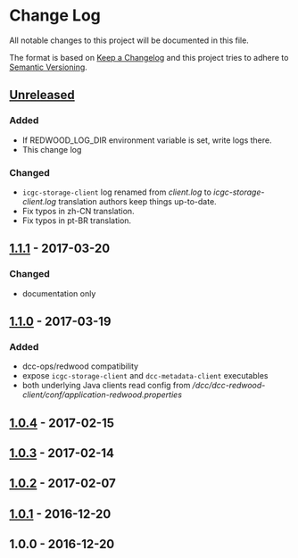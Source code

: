 # Change Log
All notable changes to this project will be documented in this file.

The format is based on [Keep a Changelog](http://keepachangelog.com/)
and this project tries to adhere to [Semantic Versioning](http://semver.org/).

## [Unreleased]
### Added
- If REDWOOD_LOG_DIR environment variable is set, write logs there.
- This change log

### Changed
- `icgc-storage-client` log renamed from _client.log_ to _icgc-storage-client.log_
translation authors keep things up-to-date.
- Fix typos in zh-CN translation.
- Fix typos in pt-BR translation.

## [1.1.1] - 2017-03-20
### Changed
- documentation only

## [1.1.0] - 2017-03-19
### Added
- dcc-ops/redwood compatibility
- expose `icgc-storage-client` and `dcc-metadata-client` executables
- both underlying Java clients read config from _/dcc/dcc-redwood-client/conf/application-redwood.properties_

## [1.0.4] - 2017-02-15

## [1.0.3] - 2017-02-14

## [1.0.2] - 2017-02-07

## [1.0.1] - 2016-12-20

## 1.0.0 - 2016-12-20

[Unreleased]: https://github.com/BD2KGenomics/dcc-redwood-client/compare/1.1.1...HEAD
[1.1.1]: https://github.com/BD2KGenomics/dcc-redwood-client/compare/1.1.0...1.1.1
[1.1.0]: https://github.com/BD2KGenomics/dcc-redwood-client/compare/1.1.0...1.0.4
[1.0.4]: https://github.com/BD2KGenomics/dcc-redwood-client/compare/1.0.4...1.0.3
[1.0.3]: https://github.com/BD2KGenomics/dcc-redwood-client/compare/1.0.3...1.0.2
[1.0.2]: https://github.com/BD2KGenomics/dcc-redwood-client/compare/1.0.2...1.0.1
[1.0.1]: https://github.com/BD2KGenomics/dcc-redwood-client/compare/1.0.0...1.0.1
